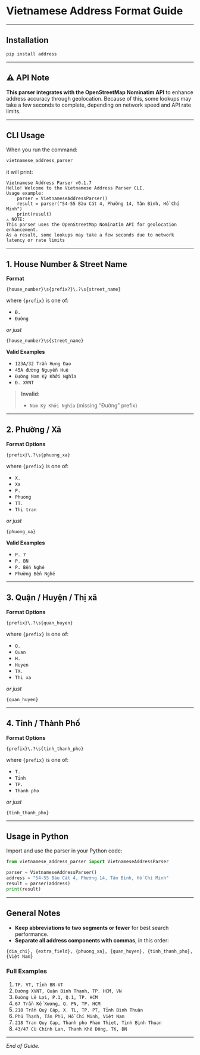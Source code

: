 # Vietnamese Address Format Guide

---

## Installation

```pip install address```

---

## ⚠️ API Note

**This parser integrates with the OpenStreetMap Nominatim API** to enhance address accuracy through geolocation.
Because of this, some lookups may take a few seconds to complete, depending on network speed and API rate limits.

---

## CLI Usage

When you run the command:

```bash
vietnamese_address_parser
```

it will print:

```text
Vietnamese Address Parser v0.1.7
Hello! Welcome to the Vietnamese Address Parser CLI.
Usage example:
    parser = VietnameseAddressParser()
    result = parser("54-55 Bàu Cát 4, Phường 14, Tân Bình, Hồ Chí Minh")
    print(result)
⚠️ NOTE:
This parser uses the OpenStreetMap Nominatim API for geolocation enhancement.
As a result, some lookups may take a few seconds due to network latency or rate limits
```

---

## 1. House Number & Street Name

**Format**

```
{house_number}\s{prefix?}\.?\s{street_name}
```

where `{prefix}` is one of:

* `Đ.`
* `Đường`

*or just*

```
{house_number}\s{street_name}
```

**Valid Examples**

* `123A/32 Trần Hưng Đạo`
* `45A đường Nguyễn Huệ`
* `Đường Nam Kỳ Khởi Nghĩa`
* `Đ. XVNT`

> **Invalid:**
>
> * `Nam Kỳ Khởi Nghĩa`
>   (missing “Đường” prefix)

---

## 2. Phường / Xã

**Format Options**

```
{prefix}\.?\s{phuong_xa}
```

where `{prefix}` is one of:

* `X.`
* `Xa`
* `P.`
* `Phuong`
* `TT.`
* `Thi tran`

*or just*

```
{phuong_xa}
```

**Valid Examples**

* `P. 7`
* `P. BN`
* `P. Bến Nghé`
* `Phường Bến Nghé`

---

## 3. Quận / Huyện / Thị xã

**Format Options**

```
{prefix}\.?\s{quan_huyen}
```

where `{prefix}` is one of:

* `Q.`
* `Quan`
* `H.`
* `Huyen`
* `TX.`
* `Thi xa`

*or just*

```
{quan_huyen}
```

---

## 4. Tỉnh / Thành Phố

**Format Options**

```
{prefix}\.?\s{tinh_thanh_pho}
```

where `{prefix}` is one of:

* `T.`
* `Tỉnh`
* `TP.`
* `Thanh pho`

*or just*

```
{tinh_thanh_pho}
```

---

## Usage in Python

Import and use the parser in your Python code:

```python
from vietnamese_address_parser import VietnameseAddressParser

parser = VietnameseAddressParser()
address = "54-55 Bàu Cát 4, Phường 14, Tân Bình, Hồ Chí Minh"
result = parser(address)
print(result)
```

---

## General Notes

* **Keep abbreviations to two segments or fewer** for best search performance.
* **Separate all address components with commas**, in this order:

```
{dia_chi}, {extra_field}, {phuong_xa}, {quan_huyen}, {tinh_thanh_pho}, {Việt Nam}
```

### Full Examples

1. `TP. VT, Tỉnh BR-VT`
2. `Đường XVNT, Quận Bình Thạnh, TP. HCM, VN`
3. `Đường Lê Lợi, P.1, Q.1, TP. HCM`
4. `67 Trần Kế Xương, Q. PN, TP. HCM`
5. `218 Trần Quý Cáp, X. TL, TP. PT, Tỉnh Bình Thuận`
6. `Phú Thạnh, Tân Phú, Hồ Chí Minh, Việt Nam`
7. `218 Tran Quy Cap, Thanh pho Phan Thiet, Tinh Binh Thuan`
8. `43/47 Cù Chính Lan, Thanh Khê Đông, TK, ĐN`

---

*End of Guide.*